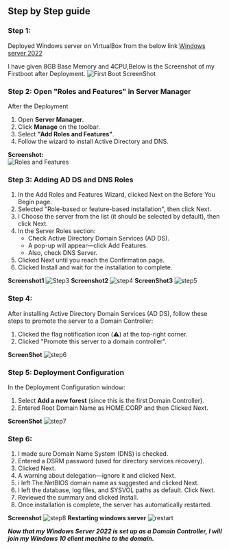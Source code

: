 ## Step by Step guide

### Step 1:
Deployed Windows server on VirtualBox from the below link
    [Windows server 2022](https://www.microsoft.com/en-us/evalcenter/download-windows-server-2022)

I have given 8GB Base Memory and 4CPU,Below is the Screenshot of my Firstboot after Deployment.
![First Boot ScreenShot](/Screenshots/Windowsserver2022(first%20boot).png)

### Step 2: Open "Roles and Features" in Server Manager
After the Deployment
1. Open **Server Manager**.
2. Click **Manage** on the toolbar.
3. Select **"Add Roles and Features"**.
4. Follow the wizard to install Active Directory and DNS.

**Screenshot:**  
![Roles and Features](/Screenshots/winserver(step1).png)


### Step 3: Adding AD DS and DNS Roles
1. In the Add Roles and Features Wizard, clicked Next on the Before You Begin page.
2. Selected "Role-based or feature-based installation", then click Next.
3. I Choose the server from the list (it should be selected by default), then click Next.
4. In the Server Roles section:
    - Check Active Directory Domain Services (AD DS).
    - A pop-up will appear—click Add Features.
    - Also, check DNS Server.
5. Clicked Next until you reach the Confirmation page.
5. Clicked Install and wait for the installation to complete.

**Screenshot1**
![Step3](/Screenshots/Winserver(step3).png)
**Screenshot2**
![step4](/Screenshots/Step4png.png)
**ScreenShot3**
![step5](/Screenshots/step5.png)

### Step 4:
After installing Active Directory Domain Services (AD DS), follow these steps to promote the server to a Domain Controller:

1. Clicked the flag notification icon (⚠️) at the top-right corner.
2. Clicked "Promote this server to a domain controller".

**ScreenShot**
![step6](/Screenshots/step6.png)


### Step 5: Deployment Configuration
In the Deployment Configuration window:
1. Select **Add a new forest** (since this is the first Domain Controller).
2. Entered Root Domain Name as HOME.CORP and then
Clicked Next.

**ScreenShot**
![step7](/Screenshots/step7.png)

### Step 6:
1. I made sure Domain Name System (DNS) is checked.
2. Entered a DSRM password (used for directory services recovery).
3. Clicked Next.
4. A warning about delegation—ignore it and clicked Next.
5. i left The NetBIOS domain name as suggested and clicked Next.
6. I left the database, log files, and SYSVOL paths as default. Click Next.
7. Reviewed the summary and clicked Install.
8. Once installation is complete, the server has automatically restarted.

**Screenshot**
![step8](/Screenshots/step8.png)
**Restarting windows server**
![restart](/Screenshots/Restarting.png)


***Now that my Windows Server 2022 is set up as a Domain Controller, I will join my Windows 10 client machine to the domain.***